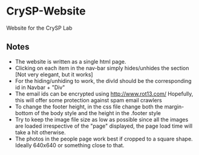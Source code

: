 # CrySP-Website
Website for the CrySP Lab

Notes
------
* The website is written as a single html page.
* Clicking on each item in the nav-bar simply hides/unhides the section [Not very elegant, but it works]
* For the hiding/unhiding to work, the divId should be the corresponding id in Navbar + "Div"
* The email ids can be encrypted using http://www.rot13.com/ Hopefully, this will offer some protection against spam email crawlers
* To change the footer height, in the css file change both the margin-bottom of the body style and the height in the .footer style
* Try to keep the image file size as low as possible since all the images are loaded irrespective of the "page" displayed, the page load time will take a hit otherwise.
* The photos in the people page work best if cropped to a square shape. Ideally 640x640 or something close to that.